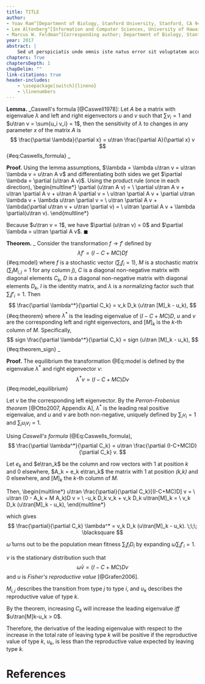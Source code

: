 ```yaml
---
title: TITLE
author:
- Yoav Ram^[Department of Biology, Stanford University, Stanford, CA 94305-5020, yoav@yoavram.com]
- Lee Altenberg^[Information and Computer Sciences, University of Hawaii atM¯anoa, Honolulu, HI 96822, altenber@hawaii.edu]
- Marcus W. Feldman^[Corresponding author; Department of Biology, Stanford University, Stanford, CA 94305-5020, mfeldman@stanford.edu]
year: 2017
abstract: |
    Sed ut perspiciatis unde omnis iste natus error sit voluptatem accusantium doloremque laudantium, totam rem aperiam, eaque ipsa quae ab illo inventore veritatis et quasi architecto beatae vitae dicta sunt explicabo. Nemo enim ipsam voluptatem quia voluptas sit aspernatur aut odit aut fugit, sed quia consequuntur magni dolores eos qui ratione voluptatem sequi nesciunt. Neque porro quisquam est, qui dolorem ipsum quia dolor sit amet, consectetur, adipisci velit, sed quia non numquam eius modi tempora incidunt ut labore et dolore magnam aliquam quaerat voluptatem. Ut enim ad minima veniam, quis nostrum exercitationem ullam corporis suscipit laboriosam, nisi ut aliquid ex ea commodi consequatur? Quis autem vel eum iure reprehenderit qui in ea voluptate velit esse quam nihil molestiae consequatur, vel illum qui dolorem eum fugiat quo voluptas nulla pariatur?
chapters: True
chaptersDepth: 1
chapDelim: ""
link-citations: true
header-includes:
    - \usepackage[switch]{lineno}
    - \linenumbers
---
```


**Lemma.** _Caswell's formula [@Caswell1978]:
Let _A_ be a matrix with eigenvalue $\lambda$ and left and right eigenvectors _u_ and _v_ such that $\sum{v_i}=1$ and $u\tran v = \sum{u_i v_i} = 1$, then the sensitivity of $\lambda$ to changes in any parameter _x_ of the matrix _A_ is
$$
\frac{\partial \lambda}{\partial x} = u\tran \frac{\partial A}{\partial x} v
$$ {#eq:Caswells_formula}
_

**Proof.**
Using the lemma assumptions, $\lambda = \lambda u\tran v = u\tran \lambda v = u\tran A v$ and differentiating both sides we get $\partial \lambda = \partial (u\tran A v)$.
Using the product rule (once in each direction), 
\begin{multline*}
\partial (u\tran A v) = \\
\partial u\tran A v + u\tran \partial A v + u\tran A \partial v = \\
u\tran \partial A v + \partial u\tran \lambda v  + \lambda u\tran \partial v = \\
u\tran \partial A v + \lambda(\partial u\tran v  + u\tran \partial v) = \\
u\tran \partial A v + \lambda \partial(u\tran v).
\end{multline*}

Because $u\tran v = 1$, we have $\partial (u\tran v) = 0$ and 
$\partial \lambda = u\tran \partial A v$.
$\blacksquare$

**Theorem.**
_
Consider the transformation $f \to f'$ defined by
$$
\lambda f' = (I-C+MC)D f
$$ {#eq:model}
where $f$ is a stochastic vector ($\sum_i{f_i} = 1$),
$M$ is a stochastic matrix ($\sum_i {M_{i,j}} = 1$ for any column _j_),
$C$ is a diagonal non-negative matrix with diagonal elements $C_k$,
$D$ is a diagonal non-negative matrix with diagonal elements $D_k$,
$I$ is the identity matrix, and
$\lambda$ is a normalizing factor such that $\sum_i{f'_i}=1$.
Then 
$$
\frac{\partial \lambda^*}{\partial C_k} = 
v_k D_k (u\tran [M]_k - u_k),
$$ {#eq:theorem}
where $\lambda^*$ is the leading eigenvalue of $(I-C+MC)D$, _u_ and _v_ are the corresponding left and right eigenvectors, and $[M]_k$ is the $k$-th column of $M$.
Specifically,
$$
sign \frac{\partial \lambda^*}{\partial C_k} = 
sign (u\tran [M]_k - u_k),
$$ {#eq:theorem_sign}
_

**Proof.**
The equilibrium the transformation @Eq:model is defined by the eigenvalue $\lambda^*$ and right eigenvector _v_:
$$
\lambda^* v = (I-C+MC)D v
$$ {#eq:model_equilibrium}

Let _v_ be the corresponding left eigenvector.
By the _Perron-Frobenius theorem_ [@Otto2007, Appendix A],
$\lambda^*$ is the leading real positive eigenvalue, 
and _u_ and _v_ are both non-negative, 
uniquely defined by $\sum_i{v_i} = 1$ and $\sum_i{u_i v_i} = 1$.

Using _Caswell's formula_ (@Eq:Caswells_formula),
$$
\frac{\partial \lambda^*}{\partial C_k} = 
u\tran \frac{\partial (I-C+MC)D}{\partial C_k} v.
$$

Let $e_k$ and $e\tran_k$ be the column and row vectors with 1 at position _k_ and 0 elsewhere,
$A_k = e_k e\tran_k$ the matrix with 1 at position _(k,k)_ and 0 elsewhere,
and $[M]_k$ the $k$-th column of $M$.

Then,
\begin{multline*}
u\tran \frac{\partial}{\partial C_k}[(I-C+MC)D] v = \\
u\tran (0 - A_k + M A_k)D v = \\
-u_k D_k v_k + v_k D_k u\tran[M]_k = \\
v_k D_k (u\tran[M]_k - u_k),
\end{multline*}

which gives 
$$
\frac{\partial}{\partial C_k} \lambda^* = 
v_k D_k (u\tran[M]_k - u_k). \;\;\; \blacksquare
$$

$\bar{\omega}$ turns out to be the population mean fitness $\sum_i{f_i D_i}$ by expanding $\bar{\omega} \sum_i{f'_i} = 1$.

_v_ is the stationary distribution such that 
$$\bar{\omega} v = (I-C+MC)D v$$
and $u$ is _Fisher's reproductive value_ [@Grafen2006].

$M_{i,j}$ describes the transition from type $j$ to type $i$,
and $u_k$ describes the reproductive value of type $k$.

By the theorem, increasing $C_k$ will increase the leading eigenvalue _iff_ $u\tran[M]k-u_k > 0$. 

Therefore, the derivative of the leading eigenvalue with respect to the increase in the total rate of leaving type $k$
will be positive if the reproductive value of type $k$, $u_k$, is less than the reproductive value expected by leaving type $k$.

# References
